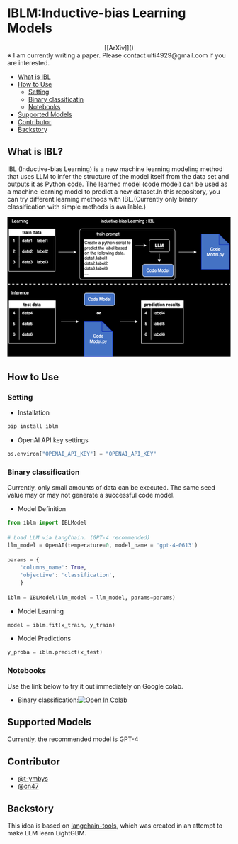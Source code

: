 # IBLM:Inductive-bias Learning Models
<div align="center">
[[ArXiv]]()
</div>
※ I am currently writing a paper. Please contact ulti4929@gmail.com if you are interested.

- [What is IBL](#what-is-ibl)
- [How to Use](#how-to-use)
    - [Setting](#setting)
    - [Binary classificatin](#binary-classification)
    - [Notebooks](#notebooks)
- [Supported Models](#supported-models)
- [Contributor](#contributor)
- [Backstory](#backstory)



## What is IBL?
IBL (Inductive-bias Learning) is a new machine learning modeling method that uses LLM to infer the structure of the model itself from the data set and outputs it as Python code. The learned model (code model) can be used as a machine learning model to predict a new dataset.In this repository, you can try different learning methods with IBL.(Currently only binary classification with simple methods is available.)

![ibl](./images/ibl.png)


## How to Use

### Setting

* Installation
```python
pip install iblm
```
* OpenAI API key settings
```python
os.environ["OPENAI_API_KEY"] = "OPENAI_API_KEY"
```

### Binary classification
Currently, only small amounts of data can be executed.
The same seed value may or may not generate a successful code model.
* Model Definition
```python
from iblm import IBLModel

# Load LLM via LangChain. (GPT-4 recommended)
llm_model = OpenAI(temperature=0, model_name = 'gpt-4-0613')

params = {
    'columns_name': True,
    'objective': 'classification',
    }

iblm = IBLModel(llm_model = llm_model, params=params)
```

* Model Learning
```python
model = iblm.fit(x_train, y_train)
```

* Model Predictions
```python
y_proba = iblm.predict(x_test)
```

### Notebooks
Use the link below to try it out immediately on Google colab.
- Binary classification:[![Open In Colab](https://colab.research.google.com/assets/colab-badge.svg)](https://colab.research.google.com/github/fuyu-quant/IBLM/blob/main/examples/iblmodel/iblmodel_titanic.ipynb)


## Supported Models
Currently, the recommended model is GPT-4


## Contributor
- [@t-ymbys](https://github.com/t-ymbys)
- [@cn47](https://github.com/cn47)


## Backstory
This idea is based on [langchain-tools](https://github.com/fuyu-quant/langchain-tools), which was created in an attempt to make LLM learn LightGBM.